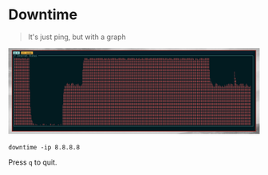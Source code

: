 # Downtime

> It's just ping, but with a graph

![Screenshot](screenshot.jpg)

`downtime -ip 8.8.8.8`

Press `q` to quit.
